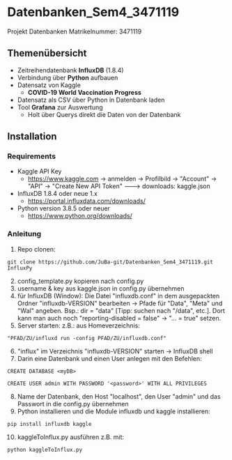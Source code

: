 # Datenbanken_Sem4_3471119
Projekt Datenbanken
Matrikelnummer: 3471119
## Themenübersicht
* Zeitreihendatenbank __InfluxDB__ (1.8.4)
* Verbindung über __Python__ aufbauen
* Datensatz von Kaggle
  * __COVID-19 World Vaccination Progress__
* Datensatz als CSV über Python in Datenbank laden
* Tool __Grafana__ zur Auswertung
  * Holt über Querys direkt die Daten von der Datenbank
## Installation
### Requirements
* Kaggle API Key
  * https://www.kaggle.com -> anmelden -> Profilbild -> "Account" -> "API" -> "Create New API Token" ---> downloads: kaggle.json
* InfluxDB 1.8.4 oder neue 1.x
  * https://portal.influxdata.com/downloads/
* Python version 3.8.5 oder neuer
  * https://www.python.org/downloads/
### Anleitung
1. Repo clonen:
```
git clone https://github.com/JuBa-git/Datenbanken_Sem4_3471119.git InfluxPy
```
2. config_template.py kopieren nach config.py
3. username & key aus kaggle.json in config.py übernehmen
4. für InfluxDB (Window): Die Datei "influxdb.conf" in dem ausgepackten Ordner "influxdb-VERSION" bearbeiten -> Pfade für "Data", "Meta" und "Wal" angeben. Bsp.: dir = "data" [Tipp: suchen nach "/data", etc.]. Dort kann man auch noch "reporting-disabled = false" -> "... = true" setzen.
5. Server starten: z.B.: aus Homeverzeichnis:
```
"PFAD/ZU/influxd run -config PFAD/ZU/influxdb.conf"
```
6. "influx" im Verzeichnis "influxdb-VERSION" starten -> InfluxDB shell
7. Darin eine Datenbank und einen User anlegen mit den Befehlen:
```
CREATE DATABASE <myDB>
```
```
CREATE USER admin WITH PASSWORD '<password>' WITH ALL PRIVILEGES
```
8. Name der Datenbank, den Host "localhost", den User "admin" und das Passwort in die config.py übernehmen
9. Python installieren und die Module influxdb und kaggle installieren:
```
pip install influxdb kaggle
```
10. kaggleToInflux.py ausführen z.B. mit: 
```
python kaggleToInflux.py
```
